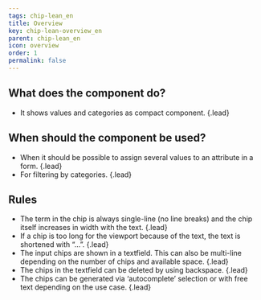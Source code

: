 ```yaml
---
tags: chip-lean_en
title: Overview
key: chip-lean-overview_en
parent: chip-lean_en
icon: overview
order: 1
permalink: false  
---
```


## What does the component do?
* It shows values and categories as compact component. {.lead}

## When should the component be used?
* When it should be possible to assign several values to an attribute in a form. {.lead}
* For filtering by categories. {.lead}

## Rules
* The term in the chip is always single-line (no line breaks) and the chip itself increases in width with the text. {.lead}
* If a chip is too long for the viewport because of the text, the text is shortened with “…”. {.lead}
* The input chips are shown in a <sbb-link variant="inline" type="button" href="/en/design-system/lean/components/textfield/">textfield</sbb-link>. This can also be multi-line depending on the number of chips and available space. {.lead}
* The chips in the textfield can be deleted by using backspace. {.lead}
* The chips can be generated via ‘autocomplete’ selection or with free text depending on the use case. {.lead}

